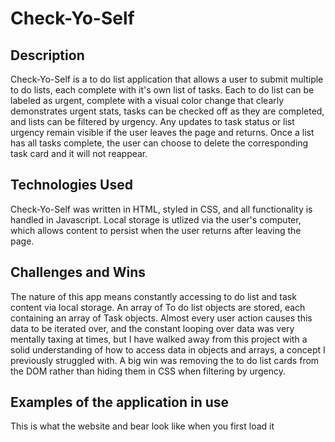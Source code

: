 # Check-Yo-Self

## Description

Check-Yo-Self is a to do list application that allows a user to submit multiple to do lists, each complete with it's own list of tasks. Each to do list can be labeled as urgent, complete with a visual color change that clearly demonstrates urgent stats, tasks can be checked off as they are completed, and lists can be filtered by urgency. Any updates to task status or list urgency remain visible if the user leaves the page and returns. Once a list has all tasks complete, the user can choose to delete the corresponding task card and it will not reappear.

## Technologies Used

Check-Yo-Self was written in HTML, styled in CSS, and all functionality is handled in Javascript. Local storage is utlized via the user's computer, which allows content to persist when the user returns after leaving the page.

## Challenges and Wins

The nature of this app means constantly accessing to do list and task content via local storage. An array of To do list objects are stored, each containing an array of Task objects. Almost every user action causes this data to be iterated over, and the constant looping over data was very mentally taxing at times, but I have walked away from this project with a solid understanding of how to access data in objects and arrays, a concept I previously struggled with. A big win was removing the to do list cards from the DOM rather than hiding them in CSS when filtering by urgency. 

## Examples of the application in use

This is what the website and bear look like when you first load it

